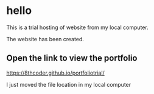 # hello
This is a trial hosting of website from my local computer.

The website has been created.

## Open the link to view the portfolio
https://8thcoder.github.io/portfoliotrial/

I just moved the file location in my local computer